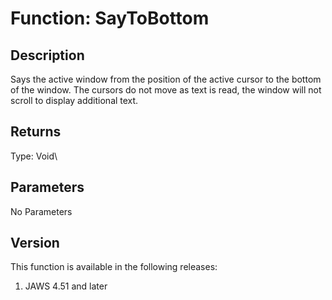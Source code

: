 # Function: SayToBottom

## Description

Says the active window from the position of the active cursor to the
bottom of the window. The cursors do not move as text is read, the
window will not scroll to display additional text.

## Returns

Type: Void\

## Parameters

No Parameters

## Version

This function is available in the following releases:

1.  JAWS 4.51 and later
